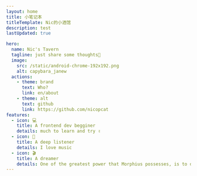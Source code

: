 ```yaml
---
layout: home
title: 小笔记本
titleTemplate: Nic的小酒馆
description: test
lastUpdated: true

hero:
  name: Nic's Tavern
  tagline: just share some thoughts📒
  image:
    src: /static/android-chrome-192x192.png
    alt: capybara_janew
  actions:
    - theme: brand
      text: Who?
      link: en/about
    - theme: alt
      text: github
      link: https://github.com/nicopcat
features:
  - icon: 💻
    title: A frontend dev begginer
    details: much to learn and try ✌
  - icon: 🎵
    title: A deep listener
    details: I love music
  - icon: 🎬
    title: A dreamer
    details: One of the greatest power that Morphius possesses, is to dream and hope, against Luficer
---
```

